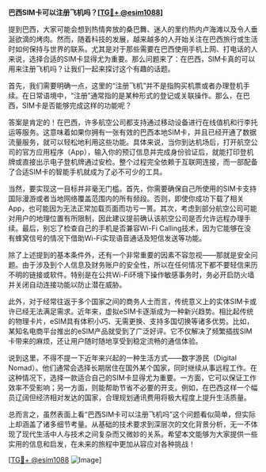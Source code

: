**巴西SIM卡可以注册飞机吗？[[TG💪+ @esim1088](https://t.me/s/esim1088)]**

提到巴西，大家可能会想到热情奔放的桑巴舞、迷人的里约热内卢海滩以及令人垂涎欲滴的烤肉。然而，随着科技的发展，越来越多的人开始关注在巴西旅行或生活时如何保持与世界的联系。尤其是对于那些需要在巴西使用手机上网、打电话的人来说，选择合适的SIM卡显得尤为重要。那么问题来了：在巴西，SIM卡真的可以用来注册飞机吗？让我们一起来探讨这个有趣的话题。

首先，我们需要明确一点，这里的“注册飞机”并不是指购买机票或者办理登机手续。在日常语境中，“注册”通常指的是某种形式的登记或关联操作。那么，在巴西，SIM卡是否能够完成这样的功能呢？

答案是肯定的！在巴西，许多航空公司都支持通过移动设备进行在线值机和行李托运等服务。这意味着如果你拥有一张有效的巴西本地SIM卡，并且已经开通了数据流量服务，就可以轻松地利用这些功能。具体来说，当你到达机场后，打开航空公司的官方应用程序（App），输入你的预订信息并完成身份验证后，就能打印登机牌或直接出示电子登机牌通过安检。整个过程完全依赖于互联网连接，而一部配备了合适SIM卡的智能手机就成为了必不可少的工具。

当然，要实现这一目标并非毫无门槛。首先，你需要确保自己所使用的SIM卡支持国际漫游或者当地网络覆盖范围内的所有频段。否则，即使你成功下载了相关App，也可能因为无法正常加载页面而功亏一篑。其次，考虑到部分航空公司可能对用户的地理位置有所限制，因此建议提前确认该航空公司是否允许远程办理手续。最后，别忘了检查自己的手机是否兼容Wi-Fi Calling技术，因为它能够在没有蜂窝信号的情况下借助Wi-Fi实现语音通话及短信发送等功能。

除了上述提到的基本条件外，还有一个非常重要的因素不容忽视——那就是安全问题。由于涉及到个人信息及财务账户的安全性，所以在任何情况下都不要轻信来历不明的链接或软件。特别是在公共Wi-Fi环境下操作敏感事务时，务必开启防火墙并关闭自动连接功能以防止潜在威胁。

此外，对于经常往返于多个国家之间的商务人士而言，传统意义上的实体SIM卡或许已经无法满足需求。近年来，虚拟eSIM卡逐渐成为一种新兴趋势。相比起传统的物理卡片，eSIM具有体积小巧、无需更换、支持多国切换等诸多优势。比如，某知名电商平台推出的eSIM产品就受到了广泛好评。它不仅解决了频繁插拔SIM卡带来的麻烦，还让用户随时随地享受到稳定流畅的通信体验。

说到这里，不得不提一下近年来兴起的一种生活方式——数字游民（Digital Nomad）。他们通常会选择长期居住在国外某个国家，同时继续从事远程工作。在这种情况下，选择一款适合自己的SIM卡显得尤为重要。一方面，它可以保证工作效率不受影响；另一方面，则能帮助节省不必要的开支。例如，在巴西这样一个幅员辽阔但经济相对发达的国家，合理规划通讯费用将极大程度上提升生活质量。

总而言之，虽然表面上看“巴西SIM卡可以注册飞机吗”这个问题看似简单，但实际上却涵盖了诸多细节考量。从基础的技术要求到深层次的文化背景分析，无一不体现了现代生活中人与技术之间复杂而又微妙的关系。希望本文能够为大家提供一些实用的信息和启发，在未来的旅程中更加从容应对各种挑战！

[[TG💪+ @esim1088](https://t.me/s/esim1088) ![Image](https://i.postimg.cc/4NQfJmqS/Snipaste-2025-05-13-00-14-12.png)]